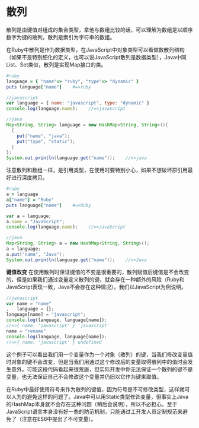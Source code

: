 # 散列

散列是由键值对组成的集合类型，拿他与数组比较的话，可以理解为数组是以顺序数字为键的散列，散列是索引为字符串的数组。

在Ruby中散列是作为数据类型，在JavaScript中对象类型可以看做数散列结构（如果不是特别细化的定义，也可以说JavaScript散列是数据类型），Java中同List、Set类似，散列是实现Map接口的类。

```ruby
#ruby
language = { "name"=> "ruby", "type"=> "dynamic" }
puts language["name"]    #=>ruby
```
```javascript
//javascript
var language = { name: "javascript", type: "dynamic" }
console.log(language.name);    //=>javascript
```
```java
//java
Map<String, String> language = new HashMap<String, String>(){
  {
    put("name", "java");
    put("type", "static");
  }
};
System.out.println(language.get("name"));    //=>java
```
注意散列和数组一样，是引用类型，在使用时要特别小心，如果不想破坏原引用最好进行深度拷贝。
```ruby
#ruby
a = language
a["name"] = "Ruby"
puts language["name"]    #=>Ruby
```
```javascript
var a = language;
a.name = "JavaScript";
console.log(language.name);    //=>JavaScript
```
```java
//java
Map<String, String> a = new HashMap<String, String>();
a = language;
a.put("name", "Java");
System.out.println(language.get("name"));    //=>Java
```
**键值改变**
在使用散列时保证键值的不变是很重要的，散列赋值后键值是不会改变的，但是如果我们通过变量定义散列的键，就会存在一种额外的风险（Ruby和JavaScript表现一致，Java不会存在这种情况）。我们以JavaScript为例说明。
```javascript
//javascript
var name = "name"
,   language = {};
language[name] = "javascript";
console.log(language, language[name]);
//=>{ name: 'javascript' } 'javascript'
name = "rename"
console.log(language, language[name]);
//=>{ name: 'javascript' } undefined
```
这个例子可以看出我们用一个变量作为一个对象（散列）的键，当我们修改变量值时对象的键不会改变，但是当我们用通过这个修改后的变量取得散列中的值时会发生意外。可能这段代码看起来很荒唐，但实际开发中你无法保证一个散列的键不是变量，也无法保证自己不会修改这个变量并仍旧以它作为键来取值。

在Ruby中最好使用符号来作为散列的键值，因为符号是不可修改类型，这样就可以人为的避免这样的问题了。Java中可以用Static类型修饰变量，但事实上Java的HashMap本身就不会存在这种问题（稍后会说明），所以不必担心。至于JavaScript语言本身没有好一些的防范机制，只能通过工开发人员定制规范来避免了（注意在ES6中提出了不可变量）。
```

```